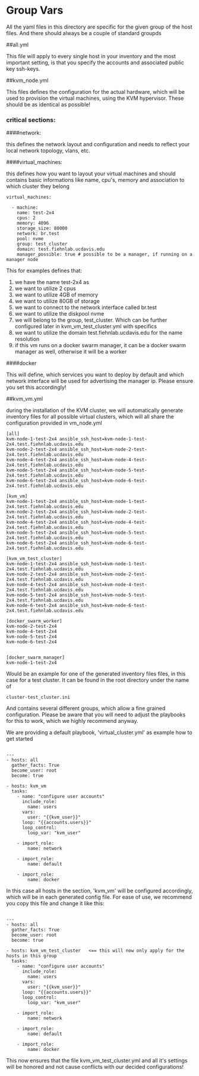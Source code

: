 # Group Vars

All the yaml files in this directory are specific for the given group of the host files. And there should always be a couple of standard groupds

##all.yml

This file will apply to every single host in your inventory and the most important setting, is that you specify
the accounts and associated public key ssh-keys.

##kvm_node.yml

This files defines the configuration for the actual hardware, which will be used to provision the virtual machines, using the KVM hypervisor. These should be as identical as possible!

### critical sections:

####network:
 
this defines the network layout and configuration and needs to reflect your local network topology, vlans, etc.

####virtual_machines:

this defines how you want to layout your virtual machines and should contains basic informations like name, cpu's, memory and association to which cluster they belong

```.env
virtual_machines:

  - machine:
    name: test-2x4
    cpus: 2
    memory: 4096
    storage_size: 80000
    network: br.test
    pool: nvme
    group: test_cluster
    domain: test.fiehnlab.ucdavis.edu
    manager_possible: true # possible to be a manager, if running on a manager node
```

This for examples defines that:

1. we have the name test-2x4 as
2. we want to utilize 2 cpus
3. we want to utilize 4GB of memory
4. we want to utilize 80GB of storage
5. we want to connect to the network interface called br.test
6. we want to utilize the diskpool nvme
7. we will belong to the group, test_cluster. Which can be further configured later in kvm_vm_test_cluster.yml with specifics
8. we want to utilize the domain test.fiehnlab.ucdavis.edu for the name resolution
9. if this vm runs on a docker swarm manager, it can be a docker swarm manager as well, otherwise it will be a worker


####docker

This will define, which services you want to deploy by default and which network interface will be used
for advertising the manager ip. Please ensure you set this accordingly!

##kvm_vm.yml

during the installation of the KVM cluster, we will automatically generate inventory files for all possible
virtual clusters, which will all share the configuration provided in vm_node.yml

```.env
[all]
kvm-node-1-test-2x4 ansible_ssh_host=kvm-node-1-test-2x4.test.fiehnlab.ucdavis.edu
kvm-node-2-test-2x4 ansible_ssh_host=kvm-node-2-test-2x4.test.fiehnlab.ucdavis.edu
kvm-node-4-test-2x4 ansible_ssh_host=kvm-node-4-test-2x4.test.fiehnlab.ucdavis.edu
kvm-node-5-test-2x4 ansible_ssh_host=kvm-node-5-test-2x4.test.fiehnlab.ucdavis.edu
kvm-node-6-test-2x4 ansible_ssh_host=kvm-node-6-test-2x4.test.fiehnlab.ucdavis.edu

[kvm_vm]
kvm-node-1-test-2x4 ansible_ssh_host=kvm-node-1-test-2x4.test.fiehnlab.ucdavis.edu
kvm-node-2-test-2x4 ansible_ssh_host=kvm-node-2-test-2x4.test.fiehnlab.ucdavis.edu
kvm-node-4-test-2x4 ansible_ssh_host=kvm-node-4-test-2x4.test.fiehnlab.ucdavis.edu
kvm-node-5-test-2x4 ansible_ssh_host=kvm-node-5-test-2x4.test.fiehnlab.ucdavis.edu
kvm-node-6-test-2x4 ansible_ssh_host=kvm-node-6-test-2x4.test.fiehnlab.ucdavis.edu

[kvm_vm_test_cluster]
kvm-node-1-test-2x4 ansible_ssh_host=kvm-node-1-test-2x4.test.fiehnlab.ucdavis.edu
kvm-node-2-test-2x4 ansible_ssh_host=kvm-node-2-test-2x4.test.fiehnlab.ucdavis.edu
kvm-node-4-test-2x4 ansible_ssh_host=kvm-node-4-test-2x4.test.fiehnlab.ucdavis.edu
kvm-node-5-test-2x4 ansible_ssh_host=kvm-node-5-test-2x4.test.fiehnlab.ucdavis.edu
kvm-node-6-test-2x4 ansible_ssh_host=kvm-node-6-test-2x4.test.fiehnlab.ucdavis.edu

[docker_swarm_worker]
kvm-node-2-test-2x4
kvm-node-4-test-2x4
kvm-node-5-test-2x4
kvm-node-6-test-2x4


[docker_swarm_manager]
kvm-node-1-test-2x4
```

Would be an example for one of the generated inventory files files, in this case for a test cluster. It can be found in the root directory
under the name of

```.env
cluster-test_cluster.ini
```

And contains several different groups, which allow a fine grained configuration. Please be aware that you will need to adjust the playbooks for this to work, which we highly recommend anyway.

We are providing a default playbook, 'virtual_cluster.yml' as example how to get started

```

---
- hosts: all
  gather_facts: True
  become_user: root
  become: true

- hosts: kvm_vm
  tasks:
    - name: "configure user accounts"
      include_role:
        name: users
      vars:
        user: "{{kvm_user}}"
      loop: "{{accounts.users}}"
      loop_control:
        loop_var: "kvm_user"

    - import_role:
        name: network

    - import_role:
        name: default

    - import_role:
        name: docker

```


In this case all hosts in the section, 'kvm_vm' will be configured accordingly, which will be in each generated config file. For ease of use, we recommend you copy this file and change it like this:

```

---
- hosts: all
  gather_facts: True
  become_user: root
  become: true

- hosts: kvm_vm_test_cluster   <== this will now only apply for the hosts in this group
  tasks:
    - name: "configure user accounts"
      include_role:
        name: users
      vars:
        user: "{{kvm_user}}"
      loop: "{{accounts.users}}"
      loop_control:
        loop_var: "kvm_user"

    - import_role:
        name: network

    - import_role:
        name: default

    - import_role:
        name: docker
```

This now ensures that the file kvm_vm_test_cluster.yml and all it's settings will be honored and not cause conflicts with our decided configurations!